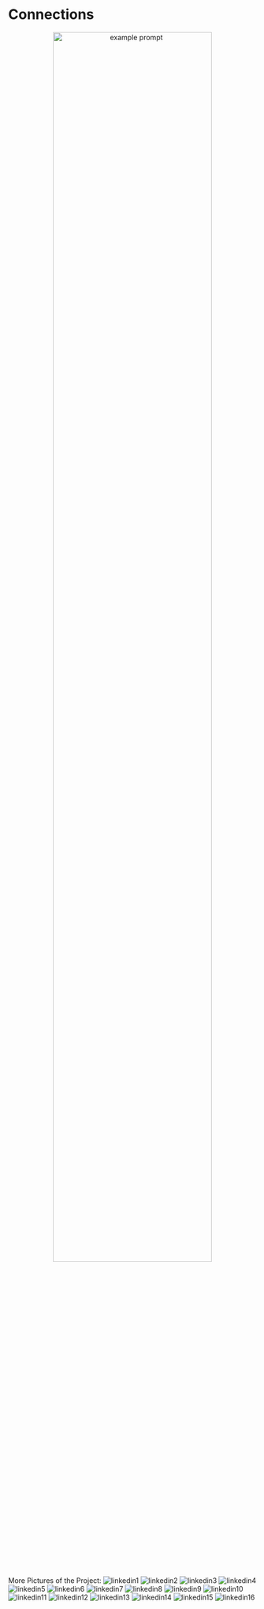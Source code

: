 # Connections

<p align="center"> <img src="https://user-images.githubusercontent.com/44316752/49393551-3ee29280-f73a-11e8-88e2-6326baa4bcdc.gif" alt="example prompt" width="80%" height="80%" /></p>

More Pictures of the Project:
![linkedin1](https://user-images.githubusercontent.com/44316752/49100977-d13bef80-f27d-11e8-8be8-3aaff88371d6.png)
![linkedin2](https://user-images.githubusercontent.com/44316752/49100978-d13bef80-f27d-11e8-8627-1f653695ab86.png)
![linkedin3](https://user-images.githubusercontent.com/44316752/49100979-d1d48600-f27d-11e8-95f0-72584b8cc3c5.png)
![linkedin4](https://user-images.githubusercontent.com/44316752/49100980-d1d48600-f27d-11e8-9823-a553ab7cd30f.png)
![linkedin5](https://user-images.githubusercontent.com/44316752/49100982-d26d1c80-f27d-11e8-859a-c1db3c4fae67.png)
![linkedin6](https://user-images.githubusercontent.com/44316752/49100986-d305b300-f27d-11e8-886a-78922c18d8ca.png)
![linkedin7](https://user-images.githubusercontent.com/44316752/49100987-d305b300-f27d-11e8-97e8-06362ad3937f.png)
![linkedin8](https://user-images.githubusercontent.com/44316752/49100989-d39e4980-f27d-11e8-9b58-76c2ec78cd4d.png)
![linkedin9](https://user-images.githubusercontent.com/44316752/49100990-d39e4980-f27d-11e8-99fb-e0a20c212a94.png)
![linkedin10](https://user-images.githubusercontent.com/44316752/49100991-d436e000-f27d-11e8-9c22-4a8e6e182527.png)
![linkedin11](https://user-images.githubusercontent.com/44316752/49100992-d436e000-f27d-11e8-88b2-2566302161ed.png)
![linkedin12](https://user-images.githubusercontent.com/44316752/49100993-d436e000-f27d-11e8-8373-c7c1b99912a0.png)
![linkedin13](https://user-images.githubusercontent.com/44316752/49100994-d4cf7680-f27d-11e8-85b6-fb70fb2935c0.png)
![linkedin14](https://user-images.githubusercontent.com/44316752/49100995-d4cf7680-f27d-11e8-8931-93aa8e7d09bf.png)
![linkedin15](https://user-images.githubusercontent.com/44316752/49100996-d4cf7680-f27d-11e8-8d92-672c471f33cf.png)
![linkedin16](https://user-images.githubusercontent.com/44316752/49100997-d5680d00-f27d-11e8-86a3-f5d6d0e17c06.png)

